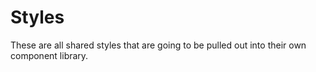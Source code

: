 # Styles

These are all shared styles that are going to be pulled out into their own component library.
